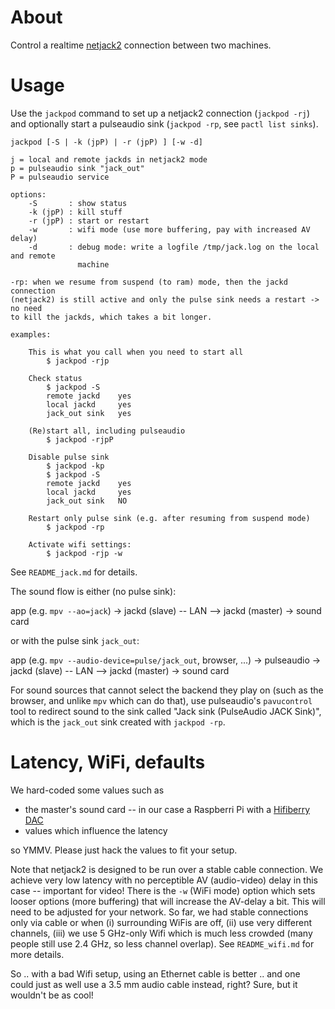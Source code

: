 About
=====

Control a realtime
[netjack2](https://github.com/jackaudio/jackaudio.github.com/wiki/WalkThrough_User_NetJack2)
connection between two machines.

Usage
=====

Use the `jackpod` command to set up a netjack2 connection (`jackpod -rj`) and
optionally start a pulseaudio sink (`jackpod -rp`, see `pactl list sinks`).


    jackpod [-S | -k (jpP) | -r (jpP) ] [-w -d]

    j = local and remote jackds in netjack2 mode
    p = pulseaudio sink "jack_out"
    P = pulseaudio service

    options:
        -S       : show status
        -k (jpP) : kill stuff
        -r (jpP) : start or restart
        -w       : wifi mode (use more buffering, pay with increased AV delay)
        -d       : debug mode: write a logfile /tmp/jack.log on the local and remote
                   machine

    -rp: when we resume from suspend (to ram) mode, then the jackd connection
    (netjack2) is still active and only the pulse sink needs a restart -> no need
    to kill the jackds, which takes a bit longer.

    examples:

        This is what you call when you need to start all
            $ jackpod -rjp

        Check status
            $ jackpod -S
            remote jackd    yes
            local jackd     yes
            jack_out sink   yes

        (Re)start all, including pulseaudio
            $ jackpod -rjpP

        Disable pulse sink
            $ jackpod -kp
            $ jackpod -S
            remote jackd    yes
            local jackd     yes
            jack_out sink   NO

        Restart only pulse sink (e.g. after resuming from suspend mode)
            $ jackpod -rp

        Activate wifi settings:
            $ jackpod -rjp -w

See `README_jack.md` for details.

The sound flow is either (no pulse sink):

app (e.g. `mpv --ao=jack`) -> jackd (slave) -- LAN --> jackd
(master) -> sound card

or with the pulse sink `jack_out`:

app (e.g. `mpv --audio-device=pulse/jack_out`, browser, ...) ->
pulseaudio -> jackd (slave) -- LAN --> jackd (master) -> sound
card

For sound sources that cannot select the backend they play on (such as the
browser, and unlike `mpv` which can do that), use pulseaudio's `pavucontrol`
tool to redirect sound to the sink called "Jack sink (PulseAudio JACK Sink)",
which is the `jack_out` sink created with `jackpod -rp`.

Latency, WiFi, defaults
=======================

We hard-coded some values such as

* the master's sound card -- in our case a Raspberri Pi with a
  [Hifiberry DAC](https://www.hifiberry.com/shop/boards/hifiberry-dac-pro)
* values which influence the latency

so YMMV. Please just hack the values to fit your setup.


Note that netjack2 is designed to be run over a stable cable connection. We
achieve very low latency with no perceptible AV (audio-video) delay in this
case -- important for video! There is the `-w` (WiFi mode) option which sets
looser options (more buffering) that will increase the AV-delay a bit. This
will need to be adjusted for your network. So far, we had stable connections
only via cable or when (i) surrounding WiFis are off, (ii) use very different
channels, (iii) we use 5 GHz-only Wifi which is much less crowded (many people
still use 2.4 GHz, so less channel overlap). See `README_wifi.md` for more
details.

So .. with a bad Wifi setup, using an Ethernet cable is better .. and one could
just as well use a 3.5 mm audio cable instead, right? Sure, but it wouldn't be
as cool!
